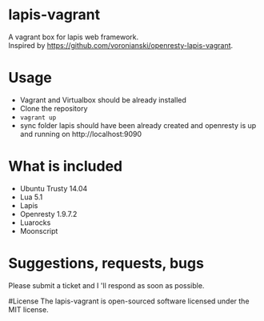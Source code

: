 # lapis-vagrant
A vagrant box for lapis web framework.  
Inspired by https://github.com/voronianski/openresty-lapis-vagrant.

# Usage
- Vagrant and Virtualbox should be already installed
- Clone the repository
- `vagrant up`
- sync folder lapis should have been already created and openresty is up and running on http://localhost:9090

# What is included
- Ubuntu Trusty 14.04
- Lua 5.1
- Lapis
- Openresty 1.9.7.2
- Luarocks
- Moonscript

# Suggestions, requests, bugs
Please submit a ticket and I 'll respond as soon as possible.

#License
The lapis-vagrant is open-sourced software licensed under the MIT license.
